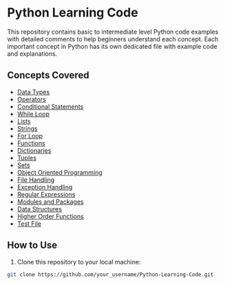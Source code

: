 # Python Learning Code

This repository contains basic to intermediate level Python code examples with detailed comments to help beginners understand each concept. Each important concept in Python has its own dedicated file with example code and explanations.

## Concepts Covered

- [Data Types](01_data_types.py)
- [Operators](02_operators.py)
- [Conditional Statements](03_conditional_statements.py)
- [While Loop](04_while_loop.py)
- [Lists](05_list.py)
- [Strings](06_strings.py)
- [For Loop](07_for_loop.py)
- [Functions](08_functions.py)
- [Dictionaries](09_dictionary.py)
- [Tuples](10_tuple.py)
- [Sets](11_set.py)
- [Object Oriented Programming](12_OOPs.py)
- [File Handling](13_file_handling.py)
- [Exception Handling](14_exception_handling.py)
- [Regular Expressions](15_regular_expression.py)
- [Modules and Packages](16_modules_packages.py)
- [Data Structures](17_data_structure.py)
- [Higher Order Functions](18_higher_order_function.py)
- [Test File](test.py)

## How to Use

1. Clone this repository to your local machine:

```bash
git clone https://github.com/your_username/Python-Learning-Code.git
